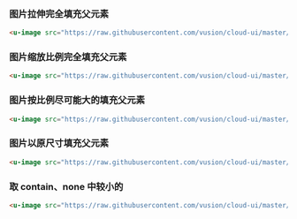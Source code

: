 ### 图片拉伸完全填充父元素

``` html
<u-image src="https://raw.githubusercontent.com/vusion/cloud-ui/master/src/assets/images/1.jpg" fit="fill"></u-image>
```

### 图片缩放比例完全填充父元素

``` html
<u-image src="https://raw.githubusercontent.com/vusion/cloud-ui/master/src/assets/images/1.jpg" fit="contain"></u-image>
```

### 图片按比例尽可能大的填充父元素

``` html
<u-image src="https://raw.githubusercontent.com/vusion/cloud-ui/master/src/assets/images/1.jpg" fit="cover"></u-image>
```

### 图片以原尺寸填充父元素

``` html
<u-image src="https://raw.githubusercontent.com/vusion/cloud-ui/master/src/assets/images/1.jpg" fit="none"></u-image>
```

### 取 contain、none 中较小的

``` html
<u-image src="https://raw.githubusercontent.com/vusion/cloud-ui/master/src/assets/images/1.jpg" fit="scale-down"></u-image>
```
